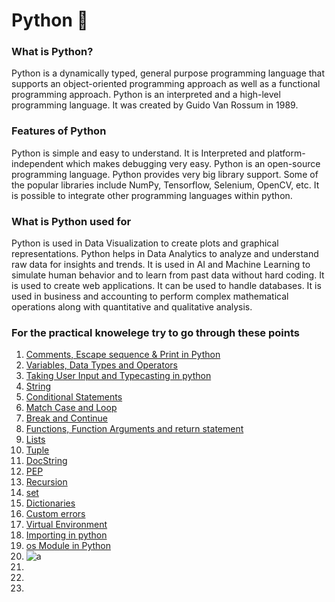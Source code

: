 # Python 🐍

### What is Python?
Python is a dynamically typed, general purpose programming language that supports an object-oriented programming approach as well as a functional programming approach.
Python is an interpreted and a high-level programming language.
It was created by Guido Van Rossum in 1989.

### Features of Python
Python is simple and easy to understand.
It is Interpreted and platform-independent which makes debugging very easy.
Python is an open-source programming language.
Python provides very big library support. Some of the popular libraries include NumPy, Tensorflow, Selenium, OpenCV, etc.
It is possible to integrate other programming languages within python.

### What is Python used for
Python is used in Data Visualization to create plots and graphical representations.
Python helps in Data Analytics to analyze and understand raw data for insights and trends.
It is used in AI and Machine Learning to simulate human behavior and to learn from past data without hard coding.
It is used to create web applications.
It can be used to handle databases.
It is used in business and accounting to perform complex mathematical operations along with quantitative and qualitative analysis.

### For the practical knowelege try to go through these points
1. [Comments, Escape sequence & Print in Python](print.md)
2. [Variables, Data Types and Operators](variables_datatypes.md)
3. [Taking User Input and Typecasting in python](userInput_typecasting.md)
4. [String](string.md)
5. [Conditional Statements](condition.md)
6. [Match Case and Loop](matchcase_loop.md)
7. [Break and Continue](break_continue.md)
8. [Functions, Function Arguments and return statement](functions.md)
9. [Lists](lists.md)
10. [Tuple](tuple.md)
11. [DocString](docString.md)
12. [PEP](pep.md)
13. [Recursion](recursion.md)
14. [set](set.md)
15. [Dictionaries](dictionary.md)
16. [Custom errors](customError.md)
17. [Virtual Environment](vertualEnvironment.md)
18. [Importing in python](import.md)
19. [os Module in Python](osModule.md)
20. ![a](https://avatars.githubusercontet.com/u/112753897?v=4)
21. []()
22. []()
23. []()


